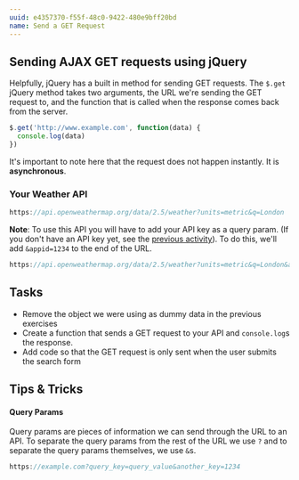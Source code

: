 ```yaml
---
uuid: e4357370-f55f-48c0-9422-480e9bff20bd
name: Send a GET Request
---
```


## Sending AJAX GET requests using jQuery

Helpfully, jQuery has a built in method for sending GET requests. The `$.get` jQuery method takes two arguments, the URL we're sending the GET request to, and the function that is called when the response comes back from the server.

```javascript
$.get('http://www.example.com', function(data) {
  console.log(data)
})
```

It's important to note here that the request does not happen instantly. It is **asynchronous**.

### Your Weather API

```javascript
https://api.openweathermap.org/data/2.5/weather?units=metric&q=London
```

**Note**: To use this API you will have to add your API key as a query param. (If you don't have an API key yet, see the [previous activity](/74fbd7e1-3c97-41a9-a6cf-a441e07958b1)). To do this, we'll add `&appid=1234` to the end of the URL.

```javascript
https://api.openweathermap.org/data/2.5/weather?units=metric&q=London&appid=1234
```

## Tasks

- Remove the object we were using as dummy data in the previous exercises 
- Create a function that sends a GET request to your API and `console.log`s the response.
- Add code so that the GET request is only sent when the user submits the search form


## Tips & Tricks

#### Query Params

Query params are pieces of information we can send through the URL to an API. To separate the query params from the rest of the URL we use `?` and to separate the query params themselves, we use `&`s.

```javascript
https://example.com?query_key=query_value&another_key=1234
```

